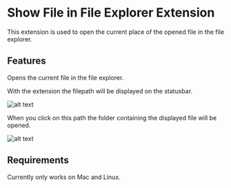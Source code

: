 # Show File in File Explorer Extension

This extension is used to open the current place of the opened file in the file explorer.

## Features

Opens the current file in the file explorer.

With the extension the filepath will be displayed on the statusbar.

![alt text](https://github.com/xamm/ShowFileExtension/raw/master/Images/PathWithIcon.png "Displays current path of the opened file.")

When you click on this path the folder containing the displayed file will be opened.

![alt text](https://github.com/xamm/ShowFileExtension/raw/master/Images/OpenedFolder.png "The folder containing the file.")

## Requirements

Currently only works on Mac and Linux.